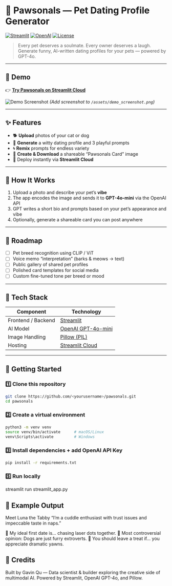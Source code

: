 # 🐾 Pawsonals — Pet Dating Profile Generator

[![Streamlit](https://img.shields.io/badge/Built%20with-Streamlit-FF4B4B?logo=streamlit&logoColor=white)](https://streamlit.io/)
[![OpenAI](https://img.shields.io/badge/Powered%20by-OpenAI-412991?logo=openai&logoColor=white)](https://openai.com/)
[![License](https://img.shields.io/badge/license-MIT-green.svg)](LICENSE)

> Every pet deserves a soulmate. Every owner deserves a laugh.  
> Generate funny, AI-written dating profiles for your pets — powered by GPT-4o.

---

## 🌟 Demo

👉 **[Try Pawsonals on Streamlit Cloud](https://pawsonals-gavin.streamlit.app/)**

![Demo Screenshot](assets/demo_screenshot.png)
*(Add screenshot to `/assets/demo_screenshot.png`)*

---

## ✨ Features

- 🐕 **Upload** photos of your cat or dog  
- 💬 **Generate** a witty dating profile and 3 playful prompts  
- 🌀 **Remix** prompts for endless variety  
- 📸 **Create & Download** a shareable “Pawsonals Card” image  
- 🚀 Deploy instantly via **Streamlit Cloud**

---

## 🧠 How It Works

1. Upload a photo and describe your pet’s **vibe**  
2. The app encodes the image and sends it to **GPT-4o-mini** via the OpenAI API  
3. GPT writes a short bio and prompts based on your pet’s appearance and vibe  
4. Optionally, generate a shareable card you can post anywhere

---

## 🧩 Roadmap

- [ ] Pet breed recognition using CLIP / ViT  
- [ ] Voice memo “interpretation” (barks & meows → text)  
- [ ] Public gallery of shared pet profiles  
- [ ] Polished card templates for social media  
- [ ] Custom fine-tuned tone per breed or mood  

---

## 🧰 Tech Stack

| Component | Technology |
|------------|-------------|
| Frontend / Backend | [Streamlit](https://streamlit.io/) |
| AI Model | [OpenAI GPT-4o-mini](https://platform.openai.com/docs/guides/gpt) |
| Image Handling | [Pillow (PIL)](https://pillow.readthedocs.io/en/stable/) |
| Hosting | [Streamlit Cloud](https://share.streamlit.io/) |

---

## 🚀 Getting Started

### 1️⃣ Clone this repository
```bash
git clone https://github.com/<yourusername>/pawsonals.git
cd pawsonals
```

### 2️⃣ Create a virtual environment
```bash
python3 -m venv venv
source venv/bin/activate      # macOS/Linux
venv\Scripts\activate         # Windows
```

### 3️⃣ Install dependencies + add OpenAI API Key
```bash
pip install -r requirements.txt
```
### 5️⃣ Run locally
streamlit run streamlit_app.py

## 📸 Example Output

Meet Luna the Tabby
“I’m a cuddle enthusiast with trust issues and impeccable taste in naps.”

💬 My ideal first date is… chasing laser dots together.
💬 Most controversial opinion: Dogs are just furry extroverts.
💬 You should leave a treat if… you appreciate dramatic yawns.

## 💖 Credits

Built by Gavin Qu
 — Data scientist & builder exploring the creative side of multimodal AI.
Powered by Streamlit, OpenAI GPT-4o, and Pillow.
